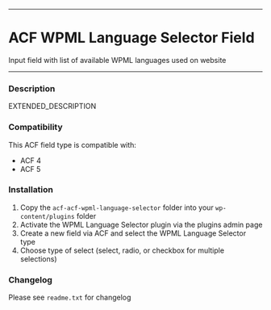
-----------------------

# ACF WPML Language Selector Field

Input field with list of available WPML languages used on website

-----------------------

### Description

EXTENDED_DESCRIPTION

### Compatibility

This ACF field type is compatible with:
* ACF 4
* ACF 5

### Installation

1. Copy the `acf-acf-wpml-language-selector` folder into your `wp-content/plugins` folder
2. Activate the WPML Language Selector plugin via the plugins admin page
3. Create a new field via ACF and select the WPML Language Selector type
4. Choose type of select (select, radio, or checkbox for multiple selections)

### Changelog
Please see `readme.txt` for changelog

